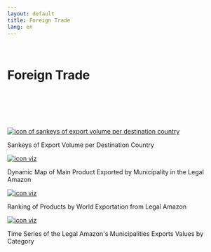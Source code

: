 ```yaml
---
layout: default
title: Foreign Trade
lang: en
---
```


<link rel="stylesheet" href="style.css">

<br>

<h1 class="title-about">Foreign Trade</h1>

<br>
<br>
<br>
<br>
<br>

<div class="imagens-container">
   <div class="icone-bloco">
    <a href="{{ site.baseurl }}/en/viz/sankey-do-volume-de-exportacao-da-amazonia-por-pais-de-destino" target="_blank" rel="noopener noreferrer">
      <img src="{{ site.baseurl }}/assets/img/icons_viz/icon_sankey_exp.jpg" alt="icon of sankeys of export volume per destination country">
    </a><br>
    <p>Sankeys of Export Volume per Destination Country</p>
   </div>
   
   <div class="icone-bloco">
    <a href="{{ site.baseurl }}/en/viz/mapa-principais-produtos-exportados" target="_blank" rel="noopener noreferrer">
      <img src="{{ site.baseurl }}/assets/img/icons_viz/icon_mapa_prod_exp.png" alt="icon viz">
    </a><br>
    <p>Dynamic Map of Main Product Exported by Municipality in the Legal Amazon</p>
   </div>
   
   <div class="icone-bloco">
    <a href="{{ site.baseurl }}/en/viz/ranking-prop-exportacoes-mundiais-amazonia" target="_blank" rel="noopener noreferrer">
      <img src="{{ site.baseurl }}/assets/img/icons_viz/icon_rk_prop_exp.jpg" alt="icon viz">
    </a><br>
    <p>Ranking of Products by World Exportation from Legal Amazon</p>
   </div>
   
   <div class="icone-bloco">
    <a href="{{ site.baseurl }}/en/viz/series-temporais-exportacao-sh2" target="_blank" rel="noopener noreferrer">
      <img src="{{ site.baseurl }}/assets/img/icons_viz/icon_ts_bens_exp.png" alt="icon viz">
    </a><br>
    <p>Time Series of the Legal Amazon's Municipalities Exports Values by Category</p>
   </div>
   
   <!--
   <div class="icone-bloco">
    <a href="{{ site.baseurl }}/en/viz/series-temporais-valores-exportacao-destino" target="_blank" rel="noopener noreferrer">
      <img src="{{ site.baseurl }}/assets/img/icons_viz/procurar_icon" alt="icon viz">
    </a><br>
    <p>titulo</p>
   </div>
   -->
   
   <!--
   <div class="icone-bloco">
    <a href="{{ site.baseurl }}/en/viz/ranking-campeoes-de-exportacao" target="_blank" rel="noopener noreferrer">
      <img src="{{ site.baseurl }}/assets/img/icons_viz/procurar_icon" alt="icon viz">
    </a><br>
    <p>titulo</p>
   </div>
   -->
   
   <!--
   <div class="icone-bloco">
    <a href="{{ site.baseurl }}/en/viz/ranking-campeoes-de-importacao" target="_blank" rel="noopener noreferrer">
      <img src="{{ site.baseurl }}/assets/img/icons_viz/procurar_icon" alt="icon viz">
    </a><br>
    <p>titulo</p>
   </div>
   -->

   
</div>

<br>
<br>
<br>
<br>
